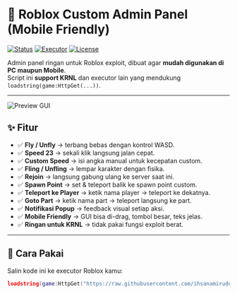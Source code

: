 # 🌟 Roblox Custom Admin Panel (Mobile Friendly)

[![Status](https://img.shields.io/badge/Status-Stable-brightgreen)]()
[![Executor](https://img.shields.io/badge/Tested-KRNL-blue)]()
[![License](https://img.shields.io/badge/License-MIT-yellow)]()

Admin panel ringan untuk Roblox exploit, dibuat agar **mudah digunakan di PC maupun Mobile**.  
Script ini **support KRNL** dan executor lain yang mendukung `loadstring(game:HttpGet(...))`.

---

![Preview GUI](https://raw.githubusercontent.com/ihsanamiruddinn/admin-panel-rbxl/main/preview.png)

## ✨ Fitur
- ✅ **Fly / Unfly** → terbang bebas dengan kontrol WASD.  
- ✅ **Speed 23** → sekali klik langsung jalan cepat.  
- ✅ **Custom Speed** → isi angka manual untuk kecepatan custom.  
- ✅ **Fling / Unfling** → lempar karakter dengan fisika.  
- ✅ **Rejoin** → langsung gabung ulang ke server saat ini.  
- ✅ **Spawn Point** → set & teleport balik ke spawn point custom.  
- ✅ **Teleport ke Player** → ketik nama player → teleport ke dekatnya.  
- ✅ **Goto Part** → ketik nama part → teleport langsung ke part.  
- ✅ **Notifikasi Popup** → feedback visual setiap aksi.  
- ✅ **Mobile Friendly** → GUI bisa di-drag, tombol besar, teks jelas.  
- ✅ **Ringan untuk KRNL** → tidak pakai fungsi exploit berat.

---

## 🔧 Cara Pakai
Salin kode ini ke executor Roblox kamu:

```lua
loadstring(game:HttpGet("https://raw.githubusercontent.com/ihsanamiruddinn/admin-panel-rbxl/main/adminpanel.lua"))()
